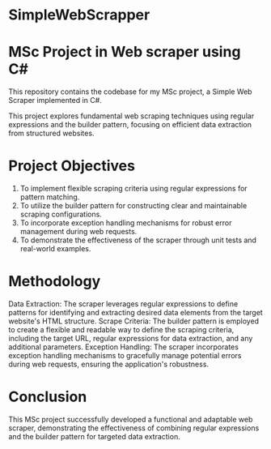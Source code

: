 # SimpleWebScrapper

# MSc Project in Web scraper using C#
This repository contains the codebase for my MSc project, a Simple Web Scraper implemented in C#. 

This project explores fundamental web scraping techniques using regular expressions and the builder pattern, focusing on efficient data extraction from structured websites.

# Project Objectives

1. To implement flexible scraping criteria using regular expressions for pattern matching.
2. To utilize the builder pattern for constructing clear and maintainable scraping configurations.
3. To incorporate exception handling mechanisms for robust error management during web requests.
4. To demonstrate the effectiveness of the scraper through unit tests and real-world examples.


# Methodology

Data Extraction: The scraper leverages regular expressions to define patterns for identifying and extracting desired data elements from the target website's HTML structure.
Scrape Criteria: The builder pattern is employed to create a flexible and readable way to define the scraping criteria, including the target URL, regular expressions for data extraction, and any additional parameters.
Exception Handling: The scraper incorporates exception handling mechanisms to gracefully manage potential errors during web requests, ensuring the application's robustness.

# Conclusion

This MSc project successfully developed a functional and adaptable web scraper, demonstrating the effectiveness of combining regular expressions and the builder pattern for targeted data extraction.